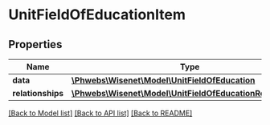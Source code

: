 # UnitFieldOfEducationItem

## Properties
Name | Type | Description | Notes
------------ | ------------- | ------------- | -------------
**data** | [**\Phwebs\Wisenet\Model\UnitFieldOfEducation**](UnitFieldOfEducation.md) |  | [optional] 
**relationships** | [**\Phwebs\Wisenet\Model\UnitFieldOfEducationRelationships**](UnitFieldOfEducationRelationships.md) |  | [optional] 

[[Back to Model list]](../../README.md#documentation-for-models) [[Back to API list]](../../README.md#documentation-for-api-endpoints) [[Back to README]](../../README.md)

